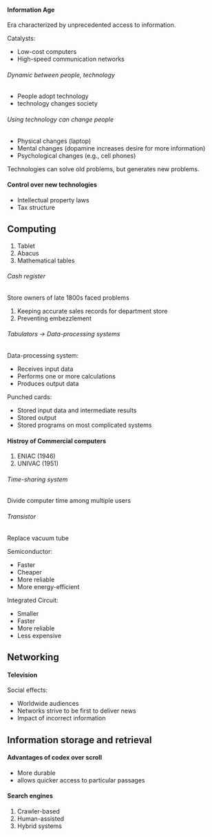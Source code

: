 #### Information Age
Era characterized by unprecedented access to information.

Catalysts:
- Low-cost computers
- High-speed communication networks

###### Dynamic between people, technology
- People adopt technology
- technology changes society

###### Using technology can change people
- Physical changes (laptop)
- Mental changes (dopamine increases desire for more information)
- Psychological changes (e.g., cell phones)

Technologies can solve old problems, but generates new problems.

#### Control over new technologies
- Intellectual property laws
- Tax structure

## Computing
1. Tablet
2. Abacus
3. Mathematical tables

###### Cash register
Store owners of late 1800s faced problems
1. Keeping accurate sales records for department store
2. Preventing embezzlement

###### Tabulators -> Data-processing systems
Data-processing system:
- Receives input data
- Performs one or more calculations
- Produces output data

Punched cards:
- Stored input data and intermediate results
- Stored output
- Stored programs on most complicated systems

#### Histroy of Commercial computers
1. ENIAC (1946)
2. UNIVAC (1951)

###### Time-sharing system
Divide computer time among multiple users

###### Transistor
Replace vacuum tube

Semiconductor:
- Faster
- Cheaper
- More reliable
- More energy-efficient

Integrated Circuit:
- Smaller
- Faster
- More reliable
- Less expensive

## Networking
#### Television
Social effects:
- Worldwide audiences
- Networks strive to be first to deliver news
- Impact of incorrect information

## Information storage and retrieval
#### Advantages of codex over scroll
- More durable
- allows quicker access to particular passages

#### Search engines
1. Crawler-based
2. Human-assisted
3. Hybrid systems

